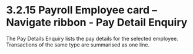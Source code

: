 # 3.2.15	Payroll Employee card – Navigate ribbon - Pay Detail Enquiry
The Pay Details Enquiry lists the pay details for the selected employee.  Transactions of the same type are summarised as one line.

 
